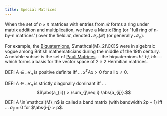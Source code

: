 ```yaml
---
title: Special Matrices
---
```


When the set of $n \times n$ matrices with entries from $\mathcal{R}$ forms a
ring under matrix addition and multiplication, we have a 
[Matrix Ring](https://en.wikipedia.org/wiki/Matrix_ring) (or "full ring of n-by-n
matrices") over the field $\mathcal{R}$, denoted $\mathcal{M}_n(\mathcal{R})$
(or generally $\mathcal{M}_n$).

For example, the [Biquaternions](https://en.wikipedia.org/wiki/Biquaternion),
$\mathcal{M}_2(\CC)$ were in algebraic vogue among British mathematicians
during the middle of the 19th century. A notable subset is the set of 
[Pauli Matrices](https://en.wikipedia.org/wiki/Pauli_matrices)---the 
biquaternions $hi$, $hj$, $hk$---which forms a basis for the vector space of 
$2 \times 2$ Hermitian matrices.

DEF! $A \in \mathcal{M}_n$ is positive definite iff ... $x^T A x > 0$ for all $x \neq 0$.

DEF! $A \in \mathcal{M}_n$ is strictly diagonally dominant iff ... $$\abs{a_{ii}} > \sum_{j\neq i} \abs{a_{ij}}.$$

DEF! $A$ \in \mathcal{M}_n$ is called a band matrix (with bandwidth $2p+1$) iff ... $a_{ij} = 0$ for $\abs{i-j} > p$.
